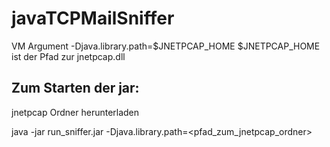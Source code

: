 # javaTCPMailSniffer

VM Argument
-Djava.library.path=$JNETPCAP_HOME
$JNETPCAP_HOME ist der Pfad zur jnetpcap.dll 

Zum Starten der jar:
---------------------------------

jnetpcap Ordner herunterladen

java -jar run_sniffer.jar -Djava.library.path=<pfad_zum_jnetpcap_ordner>

